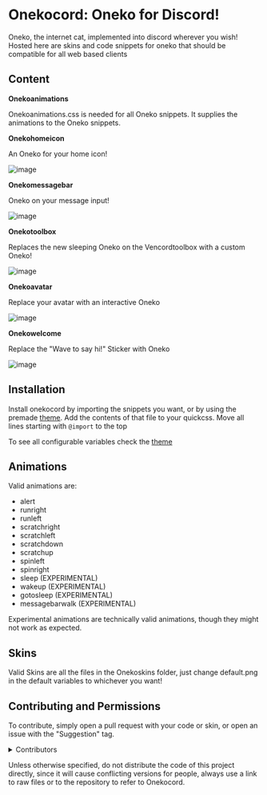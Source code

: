 # Onekocord: Oneko for Discord!

Oneko, the internet cat, implemented into discord wherever you wish! 
Hosted here are skins and code snippets for oneko that should be compatible for all web based clients

## Content
**Onekoanimations**

Onekoanimations.css is needed for all Oneko snippets. It supplies the animations to the Oneko snippets.

**Onekohomeicon**

An Oneko for your home icon!

![image](images/Homeicon.png)

**Onekomessagebar**

Oneko on your message input!

![image](images/Messagebar.png)

**Onekotoolbox**

Replaces the new sleeping Oneko on the Vencordtoolbox with a custom Oneko!

![image](images/Toolbox.png)

**Onekoavatar** 

Replace your avatar with an interactive Oneko

![image](images/Avatar.png)

**Onekowelcome**

Replace the "Wave to say hi!" Sticker with Oneko

![image](images/Welcome.png)

## Installation

Install onekocord by importing the snippets you want, or by using the premade [theme](https://raw.githubusercontent.com/coolesding/onekocord/refs/heads/main/onekocord.theme.css). Add the contents of that file to your quickcss. Move all lines starting with `@import` to the top

To see all configurable variables check the [theme](https://raw.githubusercontent.com/coolesding/onekocord/refs/heads/main/onekocord.theme.css)

## Animations


Valid animations are:
  - alert
  - runright
  - runleft
  - scratchright
  - scratchleft
  - scratchdown
  - scratchup
  - spinleft
  - spinright
  - sleep (EXPERIMENTAL)
  - wakeup (EXPERIMENTAL)
  - gotosleep (EXPERIMENTAL)
  - messagebarwalk (EXPERIMENTAL)

Experimental animations are technically valid animations, though they might not work as expected.

## Skins

Valid Skins are all the files in the Onekoskins folder, just change default.png in the default variables to whichever you want!

## Contributing and Permissions

To contribute, simply open a pull request with your code or skin, or open an issue with the "Suggestion" tag.
<details>
<summary>Contributors</summary>

  -  [KrystalSkull](https://github.com/KrstlSkll69)

  -  [LuSaffi](https://github.com/LuSaffi)


</details>

Unless otherwise specified, do not distribute the code of this project directly, since it will cause conflicting versions for people, always use a link to raw files or to the repository to refer to Onekocord.
